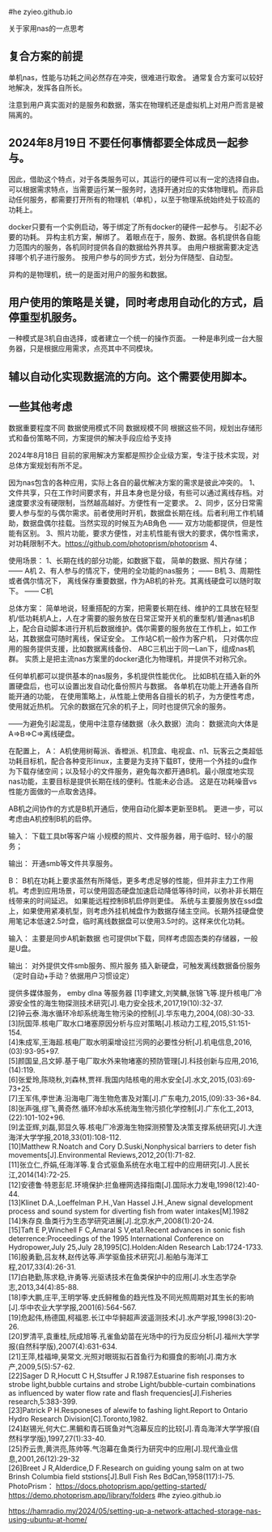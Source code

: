 #he zyieo.github.io

关于家用nas的一点思考

复合方案的前提
---
单机nas，性能与功耗之间必然存在冲突，很难进行取舍。
通常复合方案可以较好地解决，发挥各自所长。

注意到用户真实面对的是服务和数据，落实在物理机还是虚拟机上对用户而言是被隔离的。

2024年8月19日  不要任何事情都要全体成员一起参与。
---
因此，借助这个特点，对于各类服务可以，其运行的硬件可以有一定的选择自由。可以根据需求特点，当需要运行某一服务时，选择开通对应的实体物理机。而非启动任何服务，都需要打开所有的物理机（单机），以至于物理系统始终处于较高的功耗上。


docker只要有一个实例启动，等于绑定了所有docker的硬件一起参与。
引起不必要的功耗。
异构主机方案，解绑了。
着眼点在于，服务、数据。各机提供各自能力范围内的服务，各机同时提供各自的数据给外界共享。
由用户根据需要决定选择哪个机子进行服务。
按用户参与的同步方式，划分为伴随型、自动型。

异构的是物理机，统一的是面对用户的服务和数据。

用户使用的策略是关键，同时考虑用自动化的方式，启停重型机服务。
---

一种模式是3机自由选择，或者建立一个统一的操作页面。
一种是串列成一台大服务器，只是根据应用需求，点亮其中不同模块。

辅以自动化实现数据流的方向。这个需要使用脚本。
---

一些其他考虑
--------------------
数据重要程度不同
数据使用模式不同
数据规模不同
根据这些不同，规划出存储形式和备份策略不同，方案提供的解决手段应给予支持

2024年8月18日
目前的家用解决方案都是照抄企业级方案，专注于技术实现，对总体方案规划有所不足。


因为nas包含的各种应用，实际上各自的最优解决方案的需求是彼此冲突的。
1、文件共享，只在工作时间要求有，并且本身也是分级，有些可以通过离线存档。对速度要求没有硬限制，当然越高越好。方便性有一定要求。
2、同步，区分日常需要人参与型的与偶尔需求。前者使用时开机，数据盘长期在线。后者利用工作机辅助，数据盘偶尔挂载。当然实现的时候互为AB角色 —— 双方功能都提供，但是性能有区别。
3、照片功能，要求方便性，对主机性能有很大的要求，偶尔性需求，对功耗限制不大。https://github.com/photoprism/photoprism
4、


使用场景：
1、长期在线的部分功能，如数据下载， 简单的数据、照片存储； —— A机
2、有人参与的情况下，使用的全功能的nas服务； —— B机
3、周期性或者偶尔情况下， 离线保存重要数据，作为AB机的补充。其离线硬盘可以随时取下。 —— C机

总体方案：
简单地说，轻重搭配的方案，把需要长期在线、维护的工具放在轻型机/低功耗机A上，人在才需要的服务放在日常正常开关机的重型机/普通nas机B上，配合自动脚本进行开机后数据维护。偶尔需要的服务放在工作机上，如工作站，其数据盘可随时离线，保证安全。
工作站C机一般作为客户机， 只对偶尔应用的服务提供支援，比如数据离线备份、
ABC三机出于同一Lan下，组成nas机群。
实质上是把主流nas方案里的docker退化为物理机，并提供不对称冗余。

任何单机都可以提供基本的nas服务，多机提供性能优化。 比如B机在插入新的外置硬盘后，也可以设置出发自动化备份照片与数据。
各单机在功能上开通各自所能开通的功能，
在使用策略上，从性能上使用各自擅长的机子，为方便性考虑，使用就近热机。
冗余的数据在冗余的机子上，同时也提供冗余的服务。

——为避免引起混乱，使用中注意存储数据（永久数据）流向：
数据流向大体是 A=>B=>C=>离线硬盘。

在配置上，
A： A机使用树莓派、香橙派、机顶盒、电视盒、n1、玩客云之类超低功耗目标机，配合各种变形linux，主要是为支持下载BT，使用一个外挂的u盘作为下载存储空间；以及轻小的文件服务，避免每次都开通B机。最小限度地实现nas功能，主要目标是提供长期在线的便利。性能未必合适。
这是在功耗噪音vs性能方面做的一点取舍选择。

AB机之间协作的方式是B机开通后，使用自动化脚本更新至B机。
更进一步，可以考虑由A机控制B机的启停。

输入：
下载工具bt等客户端
小规模的照片、文件服务器，用于临时、轻小的服务；


输出：
开通smb等文件共享服务。

B：
B机在功耗上要求虽然有所降低，更多考虑足够的性能，但并非主力工作用机。考虑到应用场景，可以使用固态硬盘加速启动降低等待时间，以弥补非长期在线带来的时间延迟。
如果能远程控制B机启停则更佳。
系统与主要服务放在ssd盘上，如果使用紧凑机型，则考虑外挂机械盘作为数据存储主空间。长期外挂硬盘使用笔记本低速2.5吋盘，临时离线数据盘可以使用3.5吋的。这样来优化功耗。

输入：
主要是同步A机新数据
也可提供bt下载，同样考虑固态类的存储器，一般是U盘。

输出：
对外提供文件smb服务、照片服务
插入新硬盘，可触发离线数据备份服务
（定时自动+手动？依据用户习惯设定）

提供多媒体服务， emby dlna 等服务器
[1]李建文,刘笑麟,张锦飞等.提升核电厂冷源安全性的海生物探测技术研究[J].电力安全技术,2017,19(10):32-37.  
 [2]钟云泰.海水循环冷却系统海生物污染的控制[J].华东电力,2004,(08):30-33.  
 [3]阮国萍.核电厂取水口堵塞原因分析与应对策略[J].核动力工程,2015,S1:151-154.  
 [4]朱成军,王海超.核电厂取水明渠增设拦污网的必要性分析[J].机电信息,2016,(03):93-95+97.  
 [5]颜国呈,吕文婷.基于电厂取水外来物堵塞的预防管理[J].科技创新与应用,2016,(14):119.  
 [6]张爱玲,陈晓秋,刘森林,贾祥.我国内陆核电的用水安全[J].水文,2015,(03):69-73+25.  
 [7]王军伟,李世涛.沿海电厂海生物危害及对策[J].广东电力,2015,(09):33-36+84.  
 [8]张声强,缪飞,黄奇然.循环冷却水系统海生物污损化学控制[J].广东化工,2013,(22):101-102+96.  
 [9]孟亚辉,刘磊,郭显久等.核电厂冷源海生物探测预警及决策支撑系统研究[J].大连海洋大学学报,2018,33(01):108-112.  
 [10]Matthew R.Noatch and Cory D.Suski,Nonphysical barriers to deter fish movements[J].Environmental Reviews,2012,20(1):71-82.  
 [11]张立仁,乔娟,任海洋等.复合式驱鱼系统在水电工程中的应用研究[J].人民长江,2014(14):72-25.  
 [12]安德鲁·特恩彭尼.环境保护:拦鱼栅网选择指南[J].国际水力发电,1998(12):40-44.  
 [13]Klinet D.A.,Loeffelman P.H.,Van Hassel J.H.,Anew signal development process and sound system for diverting fish from water intakes[M].1982  
 [14]朱存良.鱼类行为生态学研究进展[J].北京水产,2008(1):20-24.  
 [15]Taft E P,Winchell F C,Amaral S V,eta1.Recent advances in sonic fish deterrence:Proceedings of the 1995 International Conference on Hydropower,July 25,July 28,1995[C].Holden:Alden Research Lab:1724-1733.  
 [16]殷勇勤,吕友林,赵传达等.声学驱鱼技术研究[J].船舶与海洋工程,2017,33(4):26-31.  
 [17]白艳勤,陈求稳,许勇等.光驱诱技术在鱼类保护中的应用[J].水生态学杂志,2013,34(4):85-88.  
 [18]李大鹏,庄平,王明学等.史氏鲟稚鱼的趋光性及不同光照周期对其生长的影响[J].华中农业大学学报,2001(6):564-567.  
 [19]危起伟,杨德国,柯福恩.长江中华鲟超声波遥测技术[J].水产学报,1998(3):20-26.  
 [20]罗清平,袁重桂,阮成旭等.孔雀鱼幼苗在光场中的行为反应分析[J].福州大学学报(自然科学版),2007(4):631-634.  
 [21]王萍,桂福坤,昊常文.光照对眼斑拟石首鱼行为和摄食的影响[J].南方水产,2009,5(5):57-62.  
 [22]Sager D R,Hocutt C H,Stsuffer J R.1987.Estuarine fish responses to strobe light,bubble curtains and strobe Light/bubble-curtain combinations as influenced by water flow rate and flash frequencies[J].Fisheries research,5:383-399.  
 [23]Patrick P H.Responeses of alewife to fashing light.Report to Ontario Hydro Research Division[C].Toronto,1982.  
 [24]赵锡光,何大仁.黑鲷和青石斑鱼对气泡幕反应的比较[J].青岛海洋大学学报(自然科学学版),1997,27(1):33-40.  
 [25]乔云贵,黄洪亮,陈帅等.气泡幕在鱼类行为研究中的应用[J].现代渔业信息,2001,26(12):29-32  
 [26]Breet J R,Alderdice,D F.Research on guiding young salm on at two Brinsh Columbia field ststions[J].Bull Fish Res BdCan,1958(117):l-75.
PhotoPrism：
https://docs.photoprism.app/getting-started/
https://demo.photoprism.app/library/folders
#he zyieo.github.io

https://hamradio.my/2024/05/setting-up-a-network-attached-storage-nas-using-ubuntu-at-home/


